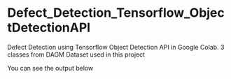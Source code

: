 # Defect_Detection_Tensorflow_ObjectDetectionAPI

Defect Detection using Tensorflow Object Detection API in Google Colab. 3 classes from DAGM Dataset used in this project

  You can see the output below 
 

